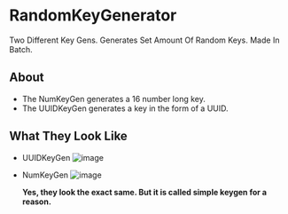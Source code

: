 # RandomKeyGenerator
Two Different Key Gens. Generates Set Amount Of Random Keys. Made In Batch.

## About
   - The NumKeyGen generates a 16 number long key.
   - The UUIDKeyGen generates a key in the form of a UUID.

## What They Look Like
   - UUIDKeyGen ![image](https://github.com/user-attachments/assets/f2617196-e1a1-43f9-b2c1-afc8958f8d13)

   - NumKeyGen ![image](https://github.com/user-attachments/assets/1001e6be-c723-4487-85a4-d68a635b8dc2)

     **Yes, they look the exact same. But it is called simple keygen for a reason.**
